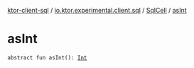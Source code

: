 [ktor-client-sql](../../index.md) / [io.ktor.experimental.client.sql](../index.md) / [SqlCell](index.md) / [asInt](./as-int.md)

# asInt

`abstract fun asInt(): `[`Int`](https://kotlinlang.org/api/latest/jvm/stdlib/kotlin/-int/index.html)